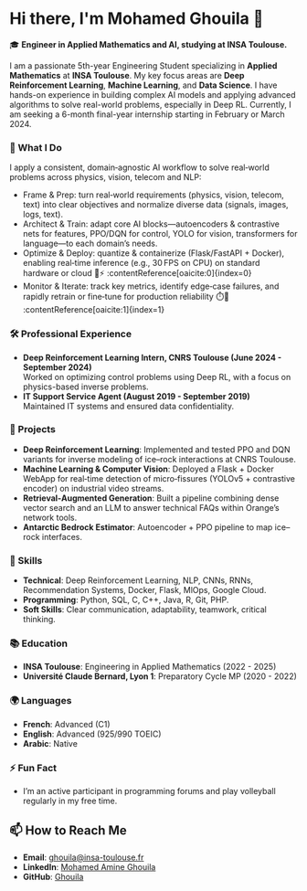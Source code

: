 # Hi there, I'm Mohamed Ghouila 👋

🎓 **Engineer in Applied Mathematics and AI, studying at INSA Toulouse.**  

I am a passionate 5th-year Engineering Student specializing in **Applied Mathematics** at **INSA Toulouse**. My key focus areas are **Deep Reinforcement Learning**, **Machine Learning**, and **Data Science**. I have hands-on experience in building complex AI models and applying advanced algorithms to solve real-world problems, especially in Deep RL. Currently, I am seeking a 6-month final-year internship starting in February or March 2024.

### 🔬 What I Do
I apply a consistent, domain‑agnostic AI workflow to solve real‑world problems across physics, vision, telecom and NLP:
- Frame & Prep: turn real‑world requirements (physics, vision, telecom, text) into clear objectives and normalize diverse data (signals, images, logs, text).  
- Architect & Train: adapt core AI blocks—autoencoders & contrastive nets for features, PPO/DQN for control, YOLO for vision, transformers for language—to each domain’s needs.  
- Optimize & Deploy: quantize & containerize (Flask/FastAPI + Docker), enabling real‑time inference (e.g., 30 FPS on CPU) on standard hardware or cloud 🐳⚡️ :contentReference[oaicite:0]{index=0}  
- Monitor & Iterate: track key metrics, identify edge‑case failures, and rapidly retrain or fine‑tune for production reliability ⏱️🔄 :contentReference[oaicite:1]{index=1}

### 🛠 Professional Experience
- **Deep Reinforcement Learning Intern, CNRS Toulouse (June 2024 - September 2024)**  
  Worked on optimizing control problems using Deep RL, with a focus on physics-based inverse problems.
- **IT Support Service Agent (August 2019 - September 2019)**  
  Maintained IT systems and ensured data confidentiality.

### 🔧 Projects
- **Deep Reinforcement Learning**: Implemented and tested PPO and DQN variants for inverse modeling of ice–rock interactions at CNRS Toulouse.  
- **Machine Learning & Computer Vision**: Deployed a Flask + Docker WebApp for real‑time detection of micro‑fissures (YOLOv5 + contrastive encoder) on industrial video streams.  
- **Retrieval‑Augmented Generation**: Built a pipeline combining dense vector search and an LLM to answer technical FAQs within Orange’s network tools.  
- **Antarctic Bedrock Estimator**: Autoencoder + PPO pipeline to map ice–rock interfaces.  

### 🚀 Skills
- **Technical**: Deep Reinforcement Learning, NLP, CNNs, RNNs, Recommendation Systems, Docker, Flask, MlOps, Google Cloud.
- **Programming**: Python, SQL, C, C++, Java, R, Git, PHP.
- **Soft Skills**: Clear communication, adaptability, teamwork, critical thinking.

### 📚 Education
- **INSA Toulouse**: Engineering in Applied Mathematics (2022 - 2025)
- **Université Claude Bernard, Lyon 1**: Preparatory Cycle MP (2020 - 2022)

### 🌍 Languages
- **French**: Advanced (C1)
- **English**: Advanced (925/990 TOEIC)
- **Arabic**: Native

### ⚡ Fun Fact
- I’m an active participant in programming forums and play volleyball regularly in my free time.

## 📫 How to Reach Me
- **Email**: [ghouila@insa-toulouse.fr](mailto:ghouila@insa-toulouse.fr)
- **LinkedIn**: [Mohamed Amine Ghouila](https://www.linkedin.com/in/mohamed-ghouila-44b897270/)
- **GitHub**: [Ghouila](https://github.com/Ghouila)


